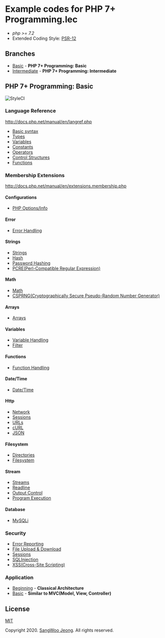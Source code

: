 # Example codes for PHP 7+ Programming.lec

* *php >= 7.2*
* Extended Coding Style: [PSR-12](https://www.php-fig.org/psr/psr-12/)

## Branches

* [Basic](https://github.com/pronist/phplec/tree/basic) - **PHP 7+ Programming: Basic**
* [Intermediate](https://github.com/pronist/phplec/tree/intermediate) - **PHP 7+ Programming: Intermediate**

## PHP 7+ Programming: Basic

<p>
    <img src="https://github.styleci.io/repos/231129705/shield?branch=basic" alt="StyleCI">
</p>

### Language Reference

<http://docs.php.net/manual/en/langref.php>

* [Basic syntax](https://github.com/pronist/phplec/tree/basic/lang/BasicSyntax)
* [Types](https://github.com/pronist/phplec/tree/basic/lang/Types)
* [Variables](https://github.com/pronist/phplec/tree/basic/lang/Variables)
* [Constants](https://github.com/pronist/phplec/tree/basic/lang/Constants)
* [Operators](https://github.com/pronist/phplec/tree/basic/lang/Operators)
* [Control Structures](https://github.com/pronist/phplec/tree/basic/lang/ControlStructures)
* [Functions](https://github.com/pronist/phplec/tree/basic/lang/Functions)

### Membership Extensions

<http://docs.php.net/manual/en/extensions.membership.php>

#### Configurations

* [PHP Options/Info](https://github.com/pronist/phplec/tree/basic/functions/Configurations)

#### Error

* [Error Handling](https://github.com/pronist/phplec/tree/basic/functions/Error)

#### Strings

* [Strings](https://github.com/pronist/phplec/tree/basic/functions/Strings)
* [Hash](https://github.com/pronist/phplec/tree/basic/functions/Hash)
* [Password Hashing](https://github.com/pronist/phplec/tree/basic/functions/PasswordHashing)
* [PCRE(Perl-Compatible Regular Expression)](https://github.com/pronist/phplec/tree/basic/functions/PCRE)

#### Math

* [Math](https://github.com/pronist/phplec/tree/basic/functions/Math)
* [CSPRNG(Cryptographically Secure Pseudo-Random Number Generator)](https://github.com/pronist/phplec/tree/basic/functions/CSPRNG)

#### Arrays

* [Arrays](https://github.com/pronist/phplec/tree/basic/functions/Arrays)

#### Variables

* [Variable Handling](https://github.com/pronist/phplec/tree/basic/functions/Variables)
* [Filter](https://github.com/pronist/phplec/tree/basic/functions/Filter)

#### Functions

* [Function Handling](https://github.com/pronist/phplec/tree/basic/functions/Functions)

#### Date/Time

* [Date/Time](https://github.com/pronist/phplec/tree/basic/functions/Date)

#### Http

* [Network](https://github.com/pronist/phplec/tree/basic/functions/Network)
* [Sessions](https://github.com/pronist/phplec/tree/basic/functions/Sessions)
* [URLs](https://github.com/pronist/phplec/tree/basic/functions/URLs)
* [cURL](https://github.com/pronist/phplec/tree/basic/functions/cURL)
* [JSON](https://github.com/pronist/phplec/tree/basic/functions/JSON)

#### Filesystem

* [Directories](https://github.com/pronist/phplec/tree/basic/functions/Directories)
* [Filesystem](https://github.com/pronist/phplec/tree/basic/functions/Filesystem)

#### Stream

* [Streams](https://github.com/pronist/phplec/tree/basic/functions/Streams)
* [Readline](https://github.com/pronist/phplec/tree/basic/functions/Readline)
* [Output Control](https://github.com/pronist/phplec/tree/basic/functions/OutputControl)
* [Program Execution](https://github.com/pronist/phplec/tree/basic/functions/ProgramExecution)

#### Database

* [MySQLi](https://github.com/pronist/phplec/tree/basic/functions/MySQLi)

### Security

* [Error Reporting](https://github.com/pronist/phplec/tree/basic/security/ErrorReporting)
* [File Upload & Download](https://github.com/pronist/phplec/tree/basic/security/File)
* [Sessions](https://github.com/pronist/phplec/tree/basic/security/Sessions)
* [SQLInjection](https://github.com/pronist/phplec/tree/basic/security/SQLInjection)
* [XSS(Cross-Site Scripting)](https://github.com/pronist/phplec/tree/basic/security/XSS)

### Application

* [Beginning](https://github.com/pronist/phpblog/tree/beginning) - **Classical Architecture**
* [Basic](https://github.com/pronist/phpblog/tree/basic) - **Similar to MVC(Model, View, Controller)**

## License

[MIT](https://github.com/pronist/phplec/blob/basic/LICENSE)

Copyright 2020. [SangWoo Jeong](https://github.com/pronist). All rights reserved.
